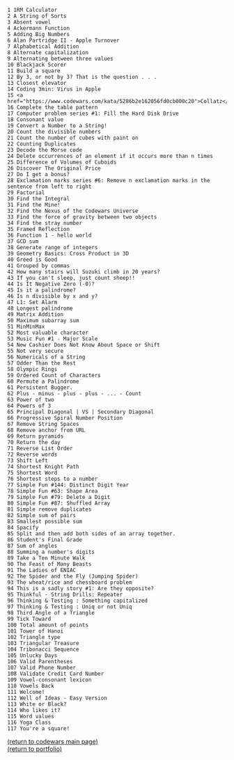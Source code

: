 	1 1RM Calculator
	2 A String of Sorts
	3 Absent vowel
	4 Ackermann Function 
	5 Adding Big Numbers
	6 Alan Partridge II - Apple Turnover
	7 Alphabetical Addition
	8 Alternate capitalization
	9 Alternating between three values
	10 Blackjack Scorer
	11 Build a square
	12 By 3, or not by 3? That is the question . . .
	13 Closest elevator
	14 Coding 3min: Virus in Apple
	15 <a href="https://www.codewars.com/kata/5286b2e162056fd0cb000c20">Collatz</a>
	16 Complete the table pattern
	17 Computer problem series #1: Fill the Hard Disk Drive
	18 Consonant value
	19 Convert a Number to a String!
	20 Count the divisible numbers
	21 Count the number of cubes with paint on
	22 Counting Duplicates
	23 Decode the Morse code 
	24 Delete occurrences of an element if it occurs more than n times
	25 Difference of Volumes of Cuboids
	26 Discover The Original Price
	27 Do I get a bonus?
	28 Exclamation marks series #6: Remove n exclamation marks in the sentence from left to right
	29 Factorial
	30 Find the Integral
	31 Find the Mine!
	32 Find the Nexus of the Codewars Universe
	33 Find the force of gravity between two objects
	34 Find the stray number
	35 Framed Reflection
	36 Function 1 - hello world
	37 GCD sum 
	38 Generate range of integers
	39 Geometry Basics: Cross Product in 3D
	40 Greed is Good
	41 Grouped by commas
	42 How many stairs will Suzuki climb in 20 years?
	43 If you can't sleep, just count sheep!!
	44 Is It Negative Zero (-0)?
	45 Is it a palindrome?
	46 Is n divisible by x and y?
	47 L1: Set Alarm
	48 Longest palindrome
	49 Matrix Addition
	50 Maximum subarray sum
	51 MinMinMax
	52 Most valuable character
	53 Music Fun #1 - Major Scale
	54 New Cashier Does Not Know About Space or Shift 
	55 Not very secure
	56 Numericals of a String
	57 Odder Than the Rest
	58 Olympic Rings
	59 Ordered Count of Characters
	60 Permute a Palindrome
	61 Persistent Bugger.
	62 Plus - minus - plus - plus - ... - Count
	63 Power of two
	64 Powers of 3
	65 Principal Diagonal | VS | Secondary Diagonal
	66 Progressive Spiral Number Position
	67 Remove String Spaces
	68 Remove anchor from URL
	69 Return pyramids
	70 Return the day 
	71 Reverse List Order
	72 Reverse words
	73 Shift Left
	74 Shortest Knight Path
	75 Shortest Word
	76 Shortest steps to a number
	77 Simple Fun #144: Distinct Digit Year
	78 Simple Fun #63: Shape Area
	79 Simple Fun #79: Delete a Digit
	80 Simple Fun #87: Shuffled Array
	81 Simple remove duplicates
	82 Simple sum of pairs
	83 Smallest possible sum 
	84 Spacify
	85 Split and then add both sides of an array together.
	86 Student's Final Grade
	87 Sum of angles
	88 Summing a number's digits
	89 Take a Ten Minute Walk
	90 The Feast of Many Beasts
	91 The Ladies of ENIAC
	92 The Spider and the Fly (Jumping Spider)
	93 The wheat/rice and chessboard problem
	94 This is a sadly story #1: Are they opposite?
	95 Thinkful - String Drills: Repeater
	96 Thinking & Testing : Something capitalized
	97 Thinking & Testing : Uniq or not Uniq
	98 Third Angle of a Triangle
	99 Tick Toward
	100 Total amount of points
	101 Tower of Hanoi
	102 Triangle type
	103 Triangular Treasure
	104 Tribonacci Sequence
	105 Unlucky Days
	106 Valid Parentheses
	107 Valid Phone Number
	108 Validate Credit Card Number
	109 Vowel-consonant lexicon
	110 Vowels Back
	111 Welcome!
	112 Well of Ideas - Easy Version
	113 White or Black?
	114 Who likes it?
	115 Word values
	116 Yoga Class
	117 You're a square!
<a href="https://rowcased.github.io/alternate_page">(return to codewars main page)</a>
<br>
<a href="https://rowcased.github.io/">(return to portfolio)</a>
